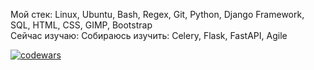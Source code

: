 Мой стек: Linux, Ubuntu, Bash, Regex, Git, Python, Django Framework, SQL, HTML, CSS, GIMP, Bootstrap  
Сейчас изучаю: 
Собираюсь изучить: Celery, Flask, FastAPI, Agile
  
[![codewars](https://www.codewars.com/users/Aruytehno/badges/large)](https://www.codewars.com/users/Aruytehno)  

